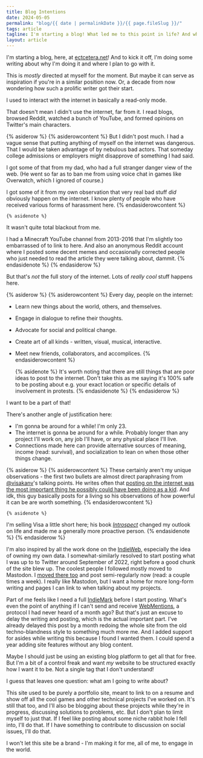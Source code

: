 ```yaml
---
title: Blog Intentions
date: 2024-05-05
permalink: "blog/{{ date | permalinkDate }}/{{ page.fileSlug }}/"
tags: article
tagline: I'm starting a blog! What led me to this point in life? And where am I going from here?
layout: article
---
```


I'm starting a blog, here, at [ectcetera.net](/)!
And to kick it off, I'm doing some writing about why I'm doing it and where I plan to go with it.

This is _mostly_ directed at myself for the moment.
But maybe it can serve as inspiration if you're in a similar position now.
Or, a decade from now wondering how such a prolific writer got their start.

I used to interact with the internet in basically a read-only mode.

That doesn't mean I didn't use the internet, far from it.
I read blogs, browsed Reddit, watched a bunch of YouTube, and formed opinions on Twitter's main characters.

{% asiderow %}
    {% asiderowcontent %}
But I didn't post much.
I had a vague sense that putting anything of myself on the internet was dangerous.
That I would be taken advantage of by nebulous bad actors.
That someday college admissions or employers might disapprove of something I had said.

I got some of that from my dad, who had a full stranger danger view of the web.
(He went so far as to ban me from using voice chat in games like Overwatch, which I ignored of course.)

I got some of it from my own observation that very real bad stuff _did_ obviously happen on the internet.
I know plenty of people who have received various forms of harassment here.
    {% endasiderowcontent %}

    {% asidenote %}
It wasn't quite total blackout from me.

I had a Minecraft YouTube channel from 2013-2016 that I'm slightly too embarrassed of to link to here.
And also an anonymous Reddit account where I posted some decent memes and occasionally corrected people who just needed to read the article they were talking about, dammit.
    {% endasidenote %}
{% endasiderow %}

But that's _not_ the full story of the internet.
Lots of _really cool_ stuff happens here.

{% asiderow %}
    {% asiderowcontent %}
Every day, people on the internet:

- Learn new things about the world, others, and themselves.
- Engage in dialogue to refine their thoughts.
- Advocate for social and political change.
- Create art of all kinds - written, visual, musical, interactive.
- Meet new friends, collaborators, and accomplices.
    {% endasiderowcontent %}

    {% asidenote %}
It's worth noting that there are still things that are poor ideas to post to the internet.
Don't take this as me saying it's 100% safe to be posting about e.g. your exact location or specific details of involvement in protests.
    {% endasidenote %}
{% endasiderow %}

I want to be a part of that!

There's another angle of justification here:
- I'm gonna be around for a while! I'm only 23. 
- The internet is gonna be around for a while. Probably longer than any project I'll work on, any job I'll have, or any physical place I'll live.
- Connections made here can provide alternative sources of meaning, income (read: survival), and socialization to lean on when those other things change.

{% asiderow %}
    {% asiderowcontent %}
These certainly aren't my unique observations - the first two bullets are almost direct paraphrasing from [@visakanv](https://visakanv.com/)'s talking points.
He writes often that [posting on the internet was the most important thing he possibly could have been doing as a kid](https://twitter.com/visakanv/status/1163180987666198529).
And idk, this guy basically posts for a living so his observations of how powerful it can be are worth something.
    {% endasiderowcontent %}

    {% asidenote %}
I'm selling Visa a little short here; his book _[Introspect](https://visakanv.gumroad.com/l/introspect)_ changed my outlook on life and made me a generally more proactive person.
    {% endasidenote %}
{% endasiderow %}

I'm also inspired by all the work done on the [IndieWeb](https://indieweb.org/), especially the idea of owning my own data.
I somewhat-similarly resolved to start posting what I was up to to Twitter around September of 2022, right before a good chunk of the site blew up.
The coolest people I followed mostly moved to Mastodon.
I [moved there too](https://mastodon.gamedev.place/@ectcetera) and post semi-regularly now (read: a couple times a week).
I really like Mastodon, but I want a home for more long-form writing and pages I can link to when talking about my projects.

Part of me feels like I need a full [IndieMark](https://indieweb.org/IndieMark) before I start posting.
What's even the point of anything if I can't send and receive [WebMentions](https://indieweb.org/Webmention), a protocol I had never heard of a month ago?
But that's just an excuse to delay the writing and posting, which is the actual important part.
I've already delayed this post by a month redoing the whole site from the old techno-blandness style to something much more me.
And I added support for asides while writing this because I found I wanted them.
I could spend a year adding site features without any blog content.

Maybe I should just be using an existing blog platform to get all that for free.
But I'm a bit of a control freak and want _my_ website to be structured exactly how I want it to be.
Not a single tag that I don't understand!

I guess that leaves one question: what am I going to write about?

This site used to be purely a portfolio site, meant to link to on a resume and show off all the cool games and other technical projects I've worked on.
It's still that too, and I'll also be blogging about these projects while they're in progress, discussing solutions to problems, etc.
But I don't plan to limit myself to just that.
If I feel like posting about some niche rabbit hole I fell into, I'll do that.
If I have something to contribute to discussion on social issues, I'll do that.

I won't let this site be a brand - I'm making it for me, all of me, to engage in the world.
